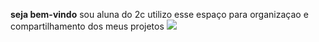 **seja bem-vindo**
sou aluna do 2c
utilizo esse espaço para organizaçao e compartilhamento dos meus projetos
![](https://media1.tenor.com/m/ijkam0mXTHkAAAAd/blair-waldorf.gif)
